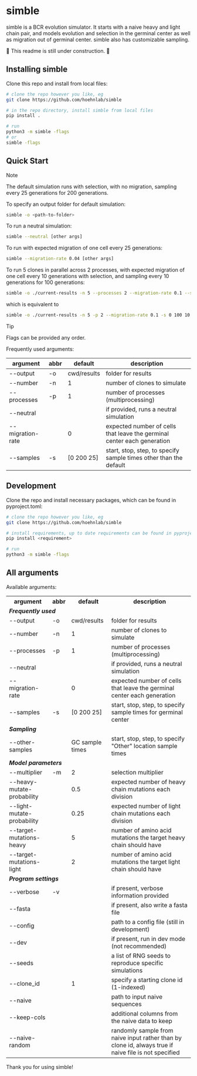 # simble

simble is a BCR evolution simulator. It starts with a naive heavy and light chain pair,
and models evolution and selection in the germinal center as well as migration out of 
germinal center. simble also has customizable sampling.

:construction: This readme is still under construction. :construction:


## Installing simble

<!-- The easiest way to install simble is with pip:

```sh
pip install simble
``` -->

Clone this repo and install from local files:

```sh
# clone the repo however you like, eg
git clone https://github.com/hoehnlab/simble

# in the repo directory, install simble from local files
pip install .

# run
python3 -m simble -flags
# or
simble -flags
```


## Quick Start

>[!NOTE]
>The default simulation runs with selection, with no migration, sampling every 25 generations for 200 generations. 

To specify an output folder for default simulation:
```sh
simble -o <path-to-folder>
```

To run a neutral simulation:
```sh
simble --neutral [other args]
```

To run with expected migration of one cell every 25 generations:
```sh
simble --migration-rate 0.04 [other args]
```

To run 5 clones in parallel across 2 processes, with expected migration of one cell every 10 generations
with selection, and sampling every 10 generations for 100 generations:
```sh
simble -o ./current-results -n 5 --processes 2 --migration-rate 0.1 --samples 0 100 10
```

which is equivalent to
```sh
simble -o ./current-results -n 5 -p 2 --migration-rate 0.1 -s 0 100 10
```

>[!TIP]
>Flags can be provided any order.

Frequently used arguments:

| argument | abbr | default | description |
| -------- | ----------   | ------- |   -------   |
| --output | -o           | cwd/results| folder for results |
| --number | -n | 1 | number of clones to simulate |
| --processes| -p | 1 | number of processes (multiprocessing) |
| --neutral | | | if provided, runs a neutral simulation|
| --migration-rate| | 0 | expected number of cells that leave the germinal center each generation|
| --samples | -s | [0 200 25] | start, stop, step, to specify sample times other than the default|


## Development

Clone the repo and install necessary packages, which can be found in pyproject.toml:

```sh
# clone the repo however you like, eg
git clone https://github.com/hoehnlab/simble

# install requirements, up to date requirements can be found in pyproject.toml
pip install <requirement>

# run
python3 -m simble -flags
```


## All arguments


Available arguments:

<table>
    <tr>
        <th>argument</th>
        <th>abbr</th>
        <th>default</th>
        <th>description</th>
    </tr>
    <tr>
    <td colspan=4> <b><i>Frequently used</i></b> </td>
    </tr>
    <tr>
        <td>--output</td>
        <td>-o</td>
        <td>cwd/results</td>
        <td>folder for results</td>
    </tr>
    <tr>
        <td>--number</td>
        <td>-n</td>
        <td>1</td>
        <td>number of clones to simulate</td>
    </tr>
    <tr>
        <td>--processes</td>
        <td>-p</td>
        <td>1</td>
        <td>number of processes (multiprocessing)</td>
    </tr>
    <tr>
        <td>--neutral</td>
        <td></td>
        <td></td>
        <td>if provided, runs a neutral simulation</td>
    </tr>
    <tr>
        <td>--migration-rate</td>
        <td></td>
        <td>0</td>
        <td>expected number of cells that leave the germinal center each generation</td>
    </tr>
    <tr>
        <td>--samples</td>
        <td>-s</td>
        <td>[0 200 25]</td>
        <td>start, stop, step, to specify sample times for germinal center</td>
    </tr>
    <tr>
    <td colspan=4> <b><i>Sampling</i></b> </td>
    </tr>
    <tr>
        <td>--other-samples</td>
        <td></td>
        <td>GC sample times</td>
        <td>start, stop, step, to specify &quot;Other&quot; location sample times</td>
    </tr>
    <tr>
    <td colspan=4> <b><i>Model parameters</i></b> </td>
    </tr>
    <tr>
        <td>--multiplier</td>
        <td>-m</td>
        <td>2</td>
        <td>selection multiplier</td>
    </tr>
    <tr>
        <td>--heavy-mutate-probability</td>
        <td></td>
        <td>0.5</td>
        <td>expected number of heavy chain mutations each division</td>
    </tr>
    <tr>
        <td>--light-mutate-probability</td>
        <td></td>
        <td>0.25</td>
        <td>expected number of light chain mutations each division</td>
    </tr>
    <tr>
        <td>--target-mutations-heavy</td>
        <td></td>
        <td>5</td>
        <td>number of amino acid mutations the target heavy chain should have</td>
    </tr>
    <tr>
        <td>--target-mutations-light</td>
        <td></td>
        <td>2</td>
        <td>number of amino acid mutations the target light chain should have</td>
    </tr>
    <tr>
    <td colspan=4> <b><i>Program settings</i></b> </td>
    </tr>
    <tr>
        <td>--verbose</td>
        <td>-v</td>
        <td></td>
        <td>if present, verbose information provided</td>
    </tr>
    <tr>
        <td>--fasta</td>
        <td></td>
        <td></td>
        <td>if present, also write a fasta file</td>
    </tr>
    <tr>
        <td>--config</td>
        <td></td>
        <td></td>
        <td>path to a config file (still in development)</td>
    </tr>
    <tr>
        <td>--dev</td>
        <td></td>
        <td></td>
        <td>if present, run in dev mode (not recommended)</td>
    </tr>
    <tr>
        <td>--seeds</td>
        <td></td>
        <td></td>
        <td>a list of RNG seeds to reproduce specific simulations</td>
    </tr>
    <tr>
        <td>--clone_id</td>
        <td></td>
        <td>1</td>
        <td>specify a starting clone id (1-indexed)</td>
    </tr>
    <tr>
        <td>--naive</td>
        <td></td>
        <td></td>
        <td>path to input naive sequences</td>
    </tr>
    <tr>
        <td>--keep-cols</td>
        <td></td>
        <td></td>
        <td>additional columns from the naive data to keep</td>
    </tr>
    <tr>
        <td>--naive-random</td>
        <td></td>
        <td></td>
        <td>randomly sample from naive input rather than by clone id, always true if naive file is not specified</td>
    </tr>
</table>

Thank you for using simble!
